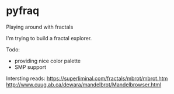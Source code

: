 # pyfraq
Playing around with fractals

I'm trying to build a fractal explorer.

Todo:
- providing nice color palette
- SMP support

Intersting reads:
https://superliminal.com/fractals/mbrot/mbrot.htm
http://www.cuug.ab.ca/dewara/mandelbrot/Mandelbrowser.html


